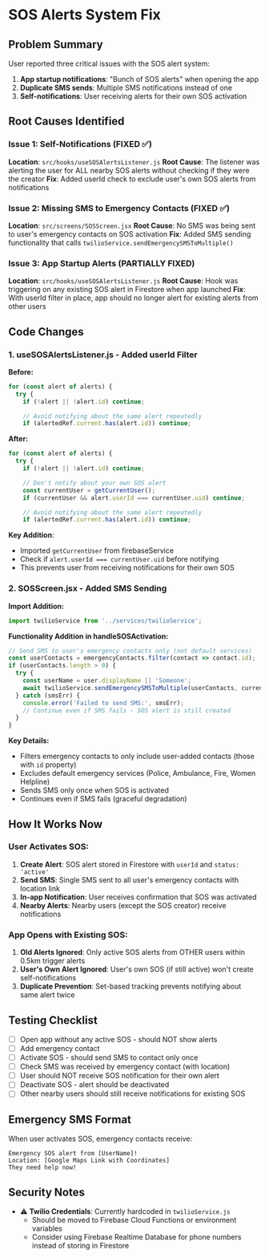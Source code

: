 # SOS Alerts System Fix

## Problem Summary
User reported three critical issues with the SOS alert system:
1. **App startup notifications**: "Bunch of SOS alerts" when opening the app
2. **Duplicate SMS sends**: Multiple SMS notifications instead of one
3. **Self-notifications**: User receiving alerts for their own SOS activation

## Root Causes Identified

### Issue 1: Self-Notifications (FIXED ✅)
**Location**: `src/hooks/useSOSAlertsListener.js`
**Root Cause**: The listener was alerting the user for ALL nearby SOS alerts without checking if they were the creator
**Fix**: Added userId check to exclude user's own SOS alerts from notifications

### Issue 2: Missing SMS to Emergency Contacts (FIXED ✅)
**Location**: `src/screens/SOSScreen.jsx`
**Root Cause**: No SMS was being sent to user's emergency contacts on SOS activation
**Fix**: Added SMS sending functionality that calls `twilioService.sendEmergencySMSToMultiple()`

### Issue 3: App Startup Alerts (PARTIALLY FIXED)
**Location**: `src/hooks/useSOSAlertsListener.js`
**Root Cause**: Hook was triggering on any existing SOS alert in Firestore when app launched
**Fix**: With userId filter in place, app should no longer alert for existing alerts from other users

## Code Changes

### 1. useSOSAlertsListener.js - Added userId Filter

**Before:**
```javascript
for (const alert of alerts) {
  try {
    if (!alert || !alert.id) continue;

    // Avoid notifying about the same alert repeatedly
    if (alertedRef.current.has(alert.id)) continue;
```

**After:**
```javascript
for (const alert of alerts) {
  try {
    if (!alert || !alert.id) continue;

    // Don't notify about your own SOS alert
    const currentUser = getCurrentUser();
    if (currentUser && alert.userId === currentUser.uid) continue;

    // Avoid notifying about the same alert repeatedly
    if (alertedRef.current.has(alert.id)) continue;
```

**Key Addition**: 
- Imported `getCurrentUser` from firebaseService
- Check if `alert.userId === currentUser.uid` before notifying
- This prevents user from receiving notifications for their own SOS

### 2. SOSScreen.jsx - Added SMS Sending

**Import Addition:**
```javascript
import twilioService from '../services/twilioService';
```

**Functionality Addition in handleSOSActivation:**
```javascript
// Send SMS to user's emergency contacts only (not default services)
const userContacts = emergencyContacts.filter(contact => contact.id);
if (userContacts.length > 0) {
  try {
    const userName = user.displayName || 'Someone';
    await twilioService.sendEmergencySMSToMultiple(userContacts, currentLocation, userName);
  } catch (smsErr) {
    console.error('Failed to send SMS:', smsErr);
    // Continue even if SMS fails - SOS alert is still created
  }
}
```

**Key Details:**
- Filters emergency contacts to only include user-added contacts (those with `id` property)
- Excludes default emergency services (Police, Ambulance, Fire, Women Helpline)
- Sends SMS only once when SOS is activated
- Continues even if SMS fails (graceful degradation)

## How It Works Now

### User Activates SOS:
1. **Create Alert**: SOS alert stored in Firestore with `userId` and `status: 'active'`
2. **Send SMS**: Single SMS sent to all user's emergency contacts with location link
3. **In-app Notification**: User receives confirmation that SOS was activated
4. **Nearby Alerts**: Nearby users (except the SOS creator) receive notifications

### App Opens with Existing SOS:
1. **Old Alerts Ignored**: Only active SOS alerts from OTHER users within 0.5km trigger alerts
2. **User's Own Alert Ignored**: User's own SOS (if still active) won't create self-notifications
3. **Duplicate Prevention**: Set-based tracking prevents notifying about same alert twice

## Testing Checklist

- [ ] Open app without any active SOS - should NOT show alerts
- [ ] Add emergency contact
- [ ] Activate SOS - should send SMS to contact only once
- [ ] Check SMS was received by emergency contact (with location)
- [ ] User should NOT receive SOS notification for their own alert
- [ ] Deactivate SOS - alert should be deactivated
- [ ] Other nearby users should still receive notifications for existing SOS

## Emergency SMS Format

When user activates SOS, emergency contacts receive:
```
Emergency SOS alert from [UserName]!
Location: [Google Maps Link with Coordinates]
They need help now!
```

## Security Notes

- ⚠️ **Twilio Credentials**: Currently hardcoded in `twilioService.js`
  - Should be moved to Firebase Cloud Functions or environment variables
  - Consider using Firebase Realtime Database for phone numbers instead of storing in Firestore
